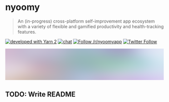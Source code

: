 # nyoomy

> An (in-progress) cross-platform self-improvement app ecosystem with a variety of
flexible and gamified productivity and health-tracking features.

[![developed with Yarn 2](https://img.shields.io/badge/developed%20with-Yarn%202-blue)](https://github.com/yarnpkg/berry) [![chat](https://img.shields.io/discord/836407513054052373)](https://discord.gg/2BRKemKp6S) [![Follow /r/nyoomyapp](https://img.shields.io/reddit/subreddit-subscribers/nyoomyapp?style=social)](https://reddit.com/r/nyoomyapp) [![Twitter Follow](https://img.shields.io/twitter/follow/NyoomyApp?style=social)](https://twitter.com/NyoomyApp)

![Stylized banner](./img/banner.png)

## TODO: Write README
